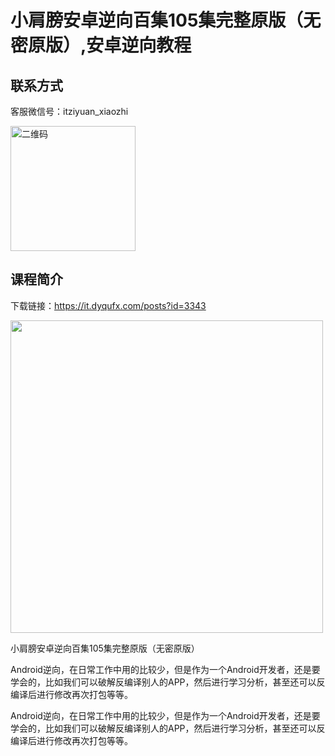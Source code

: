 # 小肩膀安卓逆向百集105集完整原版（无密原版）,安卓逆向教程

## 联系方式

客服微信号：itziyuan_xiaozhi

<img src="https://ziyuanyun.oss-cn-guangzhou.aliyuncs.com/common/20240614073449/666b82192834a.jpg" width="200" height="200" alt="二维码">

## 课程简介

下载链接：https://it.dyqufx.com/posts?id=3343

<img src="https://ziyuanyun.oss-cn-guangzhou.aliyuncs.com/yun/20240515185127/664493aff377e.jpg" width="500" alt="">

  小肩膀安卓逆向百集105集完整原版（无密原版）



 Android逆向，在日常工作中用的比较少，但是作为一个Android开发者，还是要学会的，比如我们可以破解反编译别人的APP，然后进行学习分析，甚至还可以反编译后进行修改再次打包等等。

 Android逆向，在日常工作中用的比较少，但是作为一个Android开发者，还是要学会的，比如我们可以破解反编译别人的APP，然后进行学习分析，甚至还可以反编译后进行修改再次打包等等。

 

  